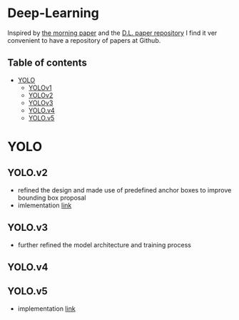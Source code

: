 <h1> Deep-Learning </h1>

Inspired by [the morning paper](https://blog.acolyer.org/about/) and the [D.L. paper repository]() I find it ver convenient to have a repository of papers at Github.

Table of contents
-----------------

<!--ts-->
  * [YOLO](#YOLO)
    * [YOLOv1](##YOLO.v2)
    * [YOLOv2](#YOLO.v2)
    * [YOLOv3](#YOLO.v3)
    * [YOLO.v4](#YOLO.v4)
    * [YOLO.v5](#YOLO.v5)
<!--te-->


YOLO
====

YOLO.v2
-------

-  refined the design and made use of predefined anchor boxes to improve bounding box proposal
- imlementation [link](https://github.com/allanzelener/YAD2K)


YOLO.v3
-------
- further refined the model architecture and training process

YOLO.v4
-------

YOLO.v5
-------
- implementation [link](https://github.com/ultralytics/yolov5)
